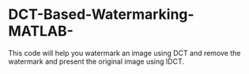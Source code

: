 # DCT-Based-Watermarking-MATLAB-
This code will help you watermark an image using DCT and remove the watermark and present the original image using IDCT.
